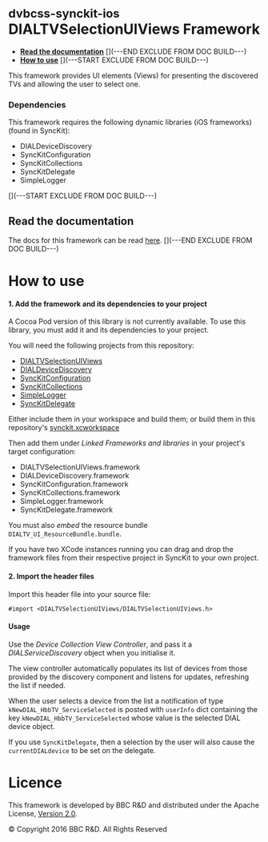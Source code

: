 # <small>dvbcss-synckit-ios</small><br/>DIALTVSelectionUIViews Framework

* **[Read the documentation](#read-the-documentation)**
[](---END EXCLUDE FROM DOC BUILD---)
* **[How to use](#how-to-use)**
[](---START EXCLUDE FROM DOC BUILD---)

This framework provides UI elements (Views) for presenting the discovered TVs and allowing the user to select one.

### Dependencies
This framework requires the following dynamic libraries (iOS frameworks) (found in SyncKit):

  * DIALDeviceDiscovery
  * SyncKitConfiguration
  * SyncKitCollections
  * SyncKitDelegate
  * SimpleLogger

[](---START EXCLUDE FROM DOC BUILD---)
## Read the documentation
The docs for this framework can be read [here](https://bbc.github.io/dvbcss-synckit-ios/latest/DIALTVSelectionUIViews/).
[](---END EXCLUDE FROM DOC BUILD---)



# How to use

#### 1. Add the framework and its dependencies to your project

A Cocoa Pod version of this library is not currently available. To use this library, you must add it and its dependencies to your project.

You will need the following projects from this repository:

  * [DIALTVSelectionUIViews](.)
  * [DIALDeviceDiscovery](../DIALDeviceDiscovery)
  * [SyncKitConfiguration](../SyncKitConfiguration)
  * [SyncKitCollections](../SyncKitCollections)
  * [SimpleLogger](../SimpleLogger)
  * [SyncKitDelegate](../SyncKitDelegate)

Either include them in your workspace and build them; or build them in this repository's [synckit.xcworkspace](../synckit.xcworkspace)

Then add them under *Linked Frameworks and libraries* in your project's target configuration:

  * DIALTVSelectionUIViews.framework
  * DIALDeviceDiscovery.framework
  * SyncKitConfiguration.framework
  * SyncKitCollections.framework
  * SimpleLogger.framework
  * SyncKitDelegate.framework

You must also *embed* the resource bundle `DIALTV_UI_ResourceBundle.bundle`.

If you have two XCode instances running you can drag and drop the framework files from their respective project in SyncKit to your own project.

#### 2. Import the header files

Import this header file into your source file:

```
#import <DIALTVSelectionUIViews/DIALTVSelectionUIViews.h>
```

#### Usage

Use the *Device Collection View Controller*, and pass it a *DIALServiceDiscovery* object when you initialise it.

The view controller automatically populates its list of devices from those provided by the discovery component and listens for updates, refreshing the list if needed.

When the user selects a device from the list a notification of type `kNewDIAL_HbbTV_ServiceSelected` is posted with `userInfo` dict containing the key `kNewDIAL_HbbTV_ServiceSelected` whose value is the selected DIAL device object.

If you use `SyncKitDelegate`, then a selection by the user will also cause the `currentDIALdevice` to be set on the delegate.



# Licence

This framework is developed by BBC R&D and distributed under the Apache License, [Version 2.0](http://www.apache.org/licenses/LICENSE-2.0).

© Copyright 2016 BBC R&D. All Rights Reserved
